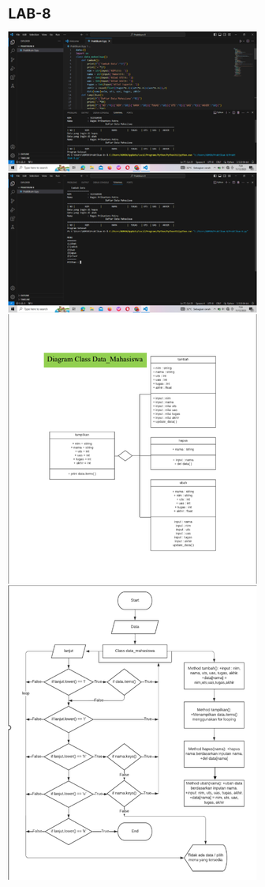 # LAB-8
![gambar](Screenshots/SS1.png)
![gambar](Screenshots/SS2.png)
![gambar](Screenshots/Diagramclass.png)
![gambar](Screenshots/Flowchart.png)
